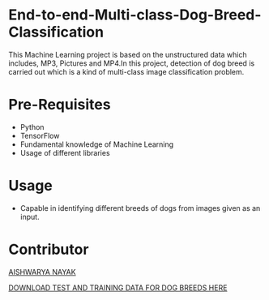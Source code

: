 # End-to-end-Multi-class-Dog-Breed-Classification
This Machine Learning project is based on the unstructured data which includes, MP3, Pictures and MP4.In this project, detection of dog breed is carried out which is a kind of multi-class image classification problem.

# Pre-Requisites
- Python
- TensorFlow
- Fundamental knowledge of Machine Learning
- Usage of different libraries

# Usage
- Capable in identifying different breeds of dogs from images given as an input.

# Contributor
[AISHWARYA NAYAK](https://github.com/A1SHWARYANAYAK)


[DOWNLOAD TEST AND TRAINING DATA FOR DOG BREEDS HERE](https://www.kaggle.com/c/dog-breed-identification/data)
